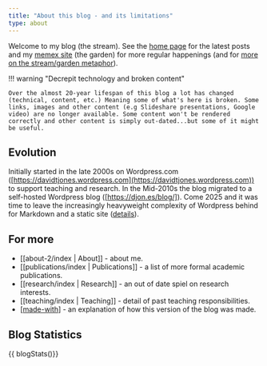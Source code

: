 ```yaml
---
title: "About this blog - and its limitations"
type: about
---
```


Welcome to my blog (the stream). See the [home page](index.html) for the latest posts and my [memex site](https://djon.es/memex/) (the garden) for more regular happenings (and for [more on the stream/garden metaphor](https://hapgood.us/2015/10/17/the-garden-and-the-stream-a-technopastoral/)).

!!! warning "Decrepit technology and broken content"

    Over the almost 20-year lifespan of this blog a lot has changed (technical, content, etc.) Meaning some of what's here is broken. Some links, images and other content (e.g Slideshare presentations, Google video) are no longer available. Some content won't be rendered correctly and other content is simply out-dated...but some of it might be useful.

## Evolution

Initially started in the late 2000s on Wordpress.com ([https://davidtjones.wordpress.com](https://davidtjones.wordpress.com)) to support teaching and research. In the Mid-2010s the blog migrated to a self-hosted Wordpress blog ([https://djon.es/blog/]). Come 2025 and it was time to leave the increasingly heavyweight complexity of Wordpress behind for Markdown and a static site ([details](https://djon.es/memex/colophon/version-3-memex-design.html)). 

## For more

- [[about-2/index | About]] - about me.
- [[publications/index | Publications]] - a list of more formal academic publications.
- [[research/index | Research]] - an out of date spiel on research interests.
- [[teaching/index | Teaching]] - detail of past teaching responsibilities.
- [[made-with]] - an explanation of how this version of the blog was made.

## Blog Statistics

{{ blogStats()}}


[//begin]: # "Autogenerated link references for markdown compatibility"
[made-with]: made-with.md "Made with 'Some assemblage'"
[//end]: # "Autogenerated link references"
